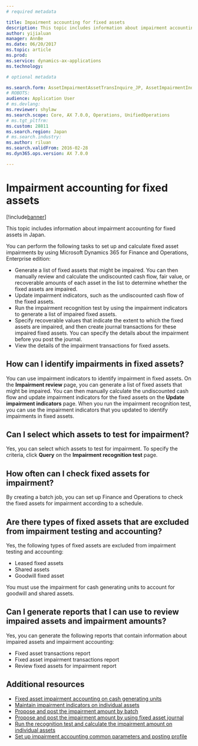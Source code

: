```yaml
---
# required metadata

title: Impairment accounting for fixed assets
description: This topic includes information about impairment accounting for fixed assets in Japan.
author: yijialuan
manager: AnnBe
ms.date: 06/20/2017
ms.topic: article
ms.prod: 
ms.service: dynamics-ax-applications
ms.technology: 

# optional metadata

ms.search.form: AssetImpairmentAssetTransInquire_JP, AssetImpairmentIndicator_JP, AssetImpairmentManageTestResult_JP
# ROBOTS: 
audience: Application User
# ms.devlang: 
ms.reviewer: shylaw
ms.search.scope: Core, AX 7.0.0, Operations, UnifiedOperations
# ms.tgt_pltfrm: 
ms.custom: 28811
ms.search.region: Japan
# ms.search.industry: 
ms.author: riluan
ms.search.validFrom: 2016-02-28
ms.dyn365.ops.version: AX 7.0.0

---
```


# Impairment accounting for fixed assets

[!include[banner](../includes/banner.md)]


This topic includes information about impairment accounting for fixed assets in Japan.

You can perform the following tasks to set up and calculate fixed asset impairments by using Microsoft Dynamics 365 for Finance and Operations, Enterprise edition:

-   Generate a list of fixed assets that might be impaired. You can then manually review and calculate the undiscounted cash flow, fair value, or recoverable amounts of each asset in the list to determine whether the fixed assets are impaired.
-   Update impairment indicators, such as the undiscounted cash flow of the fixed assets.
-   Run the impairment recognition test by using the impairment indicators to generate a list of impaired fixed assets.
-   Specify recoverable values that indicate the extent to which the fixed assets are impaired, and then create journal transactions for these impaired fixed assets. You can specify the details about the impairment before you post the journal.
-   View the details of the impairment transactions for fixed assets.

## How can I identify impairments in fixed assets?
You can use impairment indicators to identify impairment in fixed assets. On the **Impairment review** page, you can generate a list of fixed assets that might be impaired. You can then manually calculate the undiscounted cash flow and update impairment indicators for the fixed assets on the **Update impairment indicators** page. When you run the impairment recognition test, you can use the impairment indicators that you updated to identify impairments in fixed assets.

## Can I select which assets to test for impairment?
Yes, you can select which assets to test for impairment. To specify the criteria, click **Query** on the **Impairment recognition test** page.

## How often can I check fixed assets for impairment?
By creating a batch job, you can set up Finance and Operations to check the fixed assets for impairment according to a schedule.

## Are there types of fixed assets that are excluded from impairment testing and accounting?
Yes, the following types of fixed assets are excluded from impairment testing and accounting:

-   Leased fixed assets
-   Shared assets
-   Goodwill fixed asset

You must use the impairment for cash generating units to account for goodwill and shared assets.

## Can I generate reports that I can use to review impaired assets and impairment amounts?
Yes, you can generate the following reports that contain information about impaired assets and impairment accounting:

-   Fixed asset transactions report
-   Fixed asset impairment transactions report
-   Review fixed assets for impairment report

## Additional resources
- [Fixed asset impairment accounting on cash generating units](apac-jpn-impairment-accounting-cash-generating-unit.md)
- [Maintain impairment indicators on individual assets](./tasks/maintain-impairment-indicators-individual-assets.md)
- [Propose and post the impairment amount by batch](./tasks/propose-post-impairment-amount-batch.md)
- [Propose and post the impairment amount by using fixed asset journal](./tasks/propose-post-impairment-amount-fixed-asset-journal.md)
- [Run the recognition test and calculate the impairment amount on individual assets](./tasks/run-recognition-test-calculate.md)
- [Set up impairment accounting common parameters and posting profile](./tasks/impairment-accounting.md)


